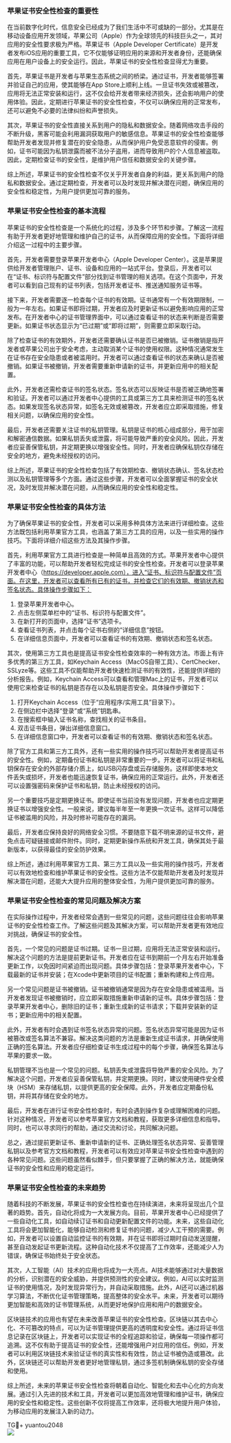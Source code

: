 ### 苹果证书安全性检查的重要性

在当前数字化时代，信息安全已经成为了我们生活中不可或缺的一部分。尤其是在移动设备应用开发领域，苹果公司（Apple）作为全球领先的科技巨头之一，其对应用的安全性要求极为严格。苹果证书（Apple Developer Certificate）是开发者发布iOS应用的重要工具，它不仅能够证明应用的来源和开发者身份，还能确保应用在用户设备上的安全运行。因此，苹果证书的安全性检查显得尤为重要。

首先，苹果证书是开发者与苹果生态系统之间的桥梁。通过证书，开发者能够签署并验证自己的应用，使其能够在App Store上顺利上线。一旦证书失效或被篡改，应用将无法正常安装和运行，这不仅会给开发者带来经济损失，还会影响用户的使用体验。因此，定期进行苹果证书的安全性检查，不仅可以确保应用的正常发布，还可以避免不必要的法律纠纷和声誉损失。

其次，苹果证书的安全性直接关系到用户的隐私和数据安全。随着网络攻击手段的不断升级，黑客可能会利用漏洞获取用户的敏感信息。苹果证书的安全性检查能够帮助开发者发现并修复潜在的安全隐患，从而保护用户免受恶意软件的侵害。例如，证书可能因为私钥泄露而被不法分子盗用，进而导致用户的个人信息被盗取。因此，定期检查证书的安全性，是维护用户信任和数据安全的关键步骤。

综上所述，苹果证书的安全性检查不仅关乎开发者自身的利益，更关系到用户的隐私和数据安全。通过定期检查，开发者可以及时发现并解决潜在问题，确保应用的安全性和稳定性，为用户提供更加可靠的服务。

### 苹果证书安全性检查的基本流程

苹果证书的安全性检查是一个系统化的过程，涉及多个环节和步骤。了解这一流程有助于开发者更好地管理和维护自己的证书，从而保障应用的安全性。下面将详细介绍这一过程中的主要步骤。

首先，开发者需要登录苹果开发者中心（Apple Developer Center）。这是苹果提供给开发者管理账户、证书、设备和应用的一站式平台。登录后，开发者可以在“证书、标识符与配置文件”部分找到证书管理的相关选项。在这个页面中，开发者可以看到自己现有的证书列表，包括开发者证书、推送通知服务证书等。

接下来，开发者需要逐一检查每个证书的有效期。证书通常有一个有效期限制，一般为一年左右。如果证书即将过期，开发者应及时更新证书以避免影响应用的正常发布。在开发者中心的证书管理界面中，可以通过查看证书的状态来判断是否需要更新。如果证书状态显示为“已过期”或“即将过期”，则需要立即采取行动。

除了检查证书的有效期外，开发者还需要确认证书是否已被撤销。证书撤销是指开发者或苹果公司出于安全考虑，主动取消某个证书的使用权限。这种情况通常发生在证书存在安全隐患或者被滥用时。开发者可以通过查看证书的状态来确认是否被撤销。如果证书被撤销，开发者需要重新申请新的证书，并更新应用中的相关配置。

此外，开发者还需检查证书的签名状态。签名状态可以反映证书是否被正确地签署和验证。开发者可以通过开发者中心提供的工具或第三方工具来检测证书的签名状态。如果发现签名状态异常，如签名无效或被篡改，开发者应立即采取措施，修复相关问题，以确保应用的安全性。

最后，开发者还需要关注证书的私钥管理。私钥是证书的核心组成部分，用于加密和解密通信数据。如果私钥丢失或泄露，将可能导致严重的安全风险。因此，开发者应妥善保管私钥，并定期更换以增强安全性。同时，开发者应确保私钥仅存储在安全的地方，避免未经授权的访问。

综上所述，苹果证书的安全性检查包括了有效期检查、撤销状态确认、签名状态检测以及私钥管理等多个方面。通过这些步骤，开发者可以全面掌握证书的安全状况，及时发现并解决潜在问题，从而确保应用的安全性和稳定性。

### 苹果证书安全性检查的具体方法

为了确保苹果证书的安全性，开发者可以采用多种具体方法来进行详细检查。这些方法既包括利用苹果官方工具，也涵盖了第三方工具的应用，以及一些实用的操作技巧。下面将详细介绍这些方法及其操作步骤。

首先，利用苹果官方工具进行检查是一种简单且高效的方式。苹果开发者中心提供了丰富的功能，可以帮助开发者轻松完成证书的安全性检查。开发者可以登录苹果开发者中心（https://developer.apple.com），进入“证书、标识符与配置文件”页面。在这里，开发者可以查看所有已有的证书，并检查它们的有效期、撤销状态和签名状态。具体操作步骤如下：

1. 登录苹果开发者中心。
2. 点击左侧菜单栏中的“证书、标识符与配置文件”。
3. 在新打开的页面中，选择“证书”选项卡。
4. 查看证书列表，并点击每个证书右侧的“详细信息”按钮。
5. 在详细信息页面中，开发者可以查看证书的有效期、撤销状态和签名状态。

其次，使用第三方工具也是提高证书安全性检查效率的一种有效方法。市面上有许多优秀的第三方工具，如Keychain Access（MacOS自带工具）、CertChecker、SSLyze等。这些工具不仅能帮助开发者快速检测证书的有效性，还能提供详细的分析报告。例如，Keychain Access可以查看和管理Mac上的证书，开发者可以使用它来检查证书的私钥是否存在以及私钥是否安全。具体操作步骤如下：

1. 打开Keychain Access（位于“应用程序/实用工具”目录下）。
2. 在侧边栏中选择“登录”或“系统”钥匙串。
3. 在搜索框中输入证书名称，查找相关的证书条目。
4. 双击证书条目，弹出详细信息窗口。
5. 在详细信息窗口中，开发者可以查看证书的有效期、撤销状态和签名状态。

除了官方工具和第三方工具外，还有一些实用的操作技巧可以帮助开发者提高证书的安全性。例如，定期备份证书和私钥是非常重要的一步。开发者可以将证书和私钥保存在安全的外部存储介质上，如USB闪存盘或云存储服务。这样即使本地文件丢失或损坏，开发者也能迅速恢复证书，确保应用的正常运行。此外，开发者还可以设置强密码来保护证书和私钥，防止未经授权的访问。

另一个重要技巧是定期更换证书。即使证书当前没有发现问题，开发者也应定期更换证书以增强安全性。一般来说，建议每半年至一年更换一次证书。这样可以降低证书被滥用的风险，并及时修补可能存在的漏洞。

最后，开发者应保持良好的网络安全习惯。不要随意下载不明来源的证书文件，避免点击可疑链接或邮件附件。同时，定期更新操作系统和开发工具，确保其处于最新版本，以获得最佳的安全防护效果。

综上所述，通过利用苹果官方工具、第三方工具以及一些实用的操作技巧，开发者可以有效地检查和维护苹果证书的安全性。这些方法不仅能帮助开发者及时发现并解决潜在问题，还能大大提升应用的整体安全性，为用户提供更加可靠的服务。

### 苹果证书安全性检查的常见问题及解决方案

在实际操作过程中，开发者经常会遇到一些常见的问题，这些问题往往会影响苹果证书的安全性检查工作。了解这些问题及其解决方案，可以帮助开发者更有效地应对挑战，确保证书的安全性。

首先，一个常见的问题是证书过期。证书一旦过期，应用将无法正常安装和运行。解决这个问题的方法是提前更新证书。开发者应在证书到期前一个月左右开始准备更新工作，以免因时间紧迫而出现问题。具体步骤包括：登录苹果开发者中心，下载最新的证书并安装；在Xcode中更新项目的证书配置；重新构建和上传应用。

另一个常见问题是证书被撤销。证书被撤销通常是因为存在安全隐患或被滥用。当开发者发现证书被撤销时，应立即采取措施重新申请新的证书。具体步骤包括：登录苹果开发者中心，删除旧的证书；重新生成新的证书请求；下载并安装新的证书；更新应用中的相关配置。

此外，开发者有时会遇到证书签名状态异常的问题。签名状态异常可能是因为证书被篡改或签名算法不兼容。解决这类问题的方法是重新生成证书请求，并确保使用正确的签名算法。开发者应仔细检查证书生成过程中的每个步骤，确保签名算法与苹果的要求一致。

私钥管理不当也是一个常见的问题。私钥丢失或泄露将导致严重的安全风险。为了解决这个问题，开发者应妥善保管私钥，并定期更换。同时，建议使用硬件安全模块（HSM）来存储私钥，以提供更高的安全保障。此外，开发者应定期备份私钥，并将其存储在安全的地方。

最后，开发者在进行证书安全性检查时，有时会遇到操作复杂或理解困难的问题。针对这种情况，开发者可以参考苹果官方文档和教程，获取更多详细信息和指导。同时，也可以寻求同行的帮助，通过交流和讨论，共同解决问题。

总之，通过提前更新证书、重新申请新的证书、正确处理签名状态异常、妥善管理私钥以及参考官方文档和教程，开发者可以有效应对苹果证书安全性检查中遇到的各种常见问题。这些问题虽然看似棘手，但只要掌握了正确的解决方法，就能确保证书的安全性和应用的稳定运行。

### 苹果证书安全性检查的未来趋势

随着科技的不断发展，苹果证书的安全性检查也在持续演进，未来将呈现出几个显著的趋势。首先，自动化将成为一大发展方向。目前，苹果开发者中心已经提供了一些自动化工具，如自动续订证书和自动更新配置文件的功能。未来，这些自动化工具将会更加智能化，能够自动检测和修复证书的问题，减少人工干预的需要。例如，开发者可以设置自动监控证书的有效期，并在证书即将过期时自动发送提醒，甚至自动发起证书更新流程。这种自动化技术不仅提高了工作效率，还能减少人为错误，确保证书始终处于安全状态。

其次，人工智能（AI）技术的应用也将成为一大亮点。AI技术能够通过对大量数据的分析，识别潜在的安全威胁，并提供预测性的安全建议。例如，AI可以实时监测证书的使用情况，及时发现异常行为，并自动采取措施。此外，AI还可以通过机器学习算法，不断优化证书管理策略，提高整体的安全水平。未来，开发者可以期待更加智能和高效的证书管理系统，从而更好地保护应用和用户的数据安全。

区块链技术的应用也有望在未来改善苹果证书的安全性检查。区块链以其去中心化、不可篡改的特点，可以为证书管理提供更高的透明度和安全性。通过将证书信息记录在区块链上，开发者可以实现证书的全程追踪和验证，确保每一项操作都可追溯。这不仅有助于提高证书的安全性，还能增强用户对应用的信任。例如，开发者可以利用区块链技术来验证证书的真实性和有效性，防止证书被伪造或篡改。此外，区块链还可以帮助开发者更好地管理私钥，通过多签机制确保私钥的安全存储和使用。

综上所述，未来的苹果证书安全性检查将朝着自动化、智能化和去中心化的方向发展。通过引入先进的技术和工具，开发者可以更加高效地管理和维护证书，确保应用的安全性和稳定性。这些创新不仅将提高工作效率，还将极大地提升用户体验，为移动应用的发展注入新的动力。

TG💪+ yuantou2048  
![](https://github.com/user-attachments/assets/b096be7b-4918-425d-a280-69484dc5cd6f)